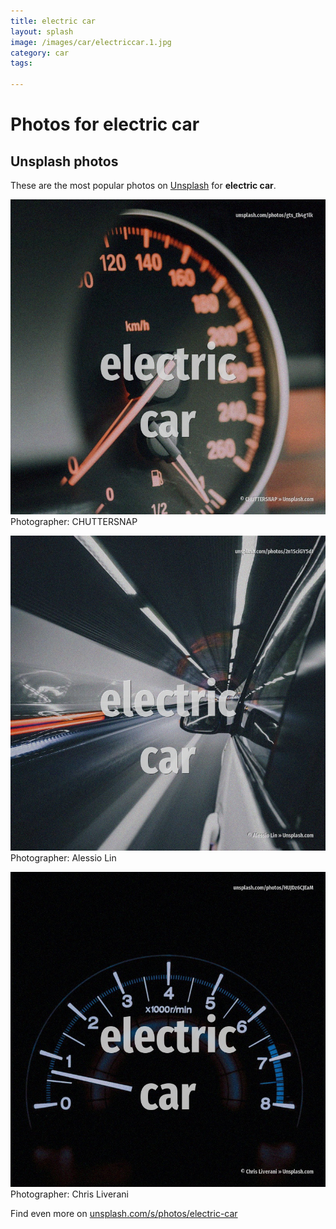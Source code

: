 ```yaml
---
title: electric car
layout: splash
image: /images/car/electriccar.1.jpg
category: car
tags:

---
```

# Photos for electric car
 
## Unsplash photos
These are the most popular photos on [Unsplash](https://unsplash.com) for **electric car**.
 
![electric car](/images/car/electriccar.1.jpg)
Photographer:  CHUTTERSNAP
 
![electric car](/images/car/electriccar.2.jpg)
Photographer:  Alessio Lin
 
![electric car](/images/car/electriccar.3.jpg)
Photographer:  Chris Liverani
 
Find even more on [unsplash.com/s/photos/electric-car](https://unsplash.com/s/photos/electric-car)
 
